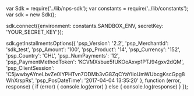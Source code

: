 var Sdk = require('../lib/nps-sdk');
var constants = require('../lib/constants');
var sdk = new Sdk();

sdk.connect({environment: constants.SANDBOX_ENV,
            secretKey: 'YOUR_SECRET_KEY'});

sdk.getInstallmentsOptions({
    'psp_Version': '2.2',
    'psp_MerchantId': 'sdk_test',
    'psp_Amount': '100',
    'psp_Product': '14',
    'psp_Currency': '152',
    'psp_Country': 'CHL',
    'psp_NumPayments': '12',
    'psp_PaymentMethodToken': 'KCVMXsbue5fUKOoAxvp1PTJ94gxv2dQM',
    'psp_ClientSession': 'C5jwwbyAYneLbvZe0IYPHTvn7ODMb3vG8ZqCYaYIioUmWUbcgKscGpg8WhXrspRs',
    'psp_PosDateTime': '2017-04-04 13:35:20'
},
function (error, response) { 
    if (error) {
        console.log(error)
    } else { 
        console.log(response)
    }
});

